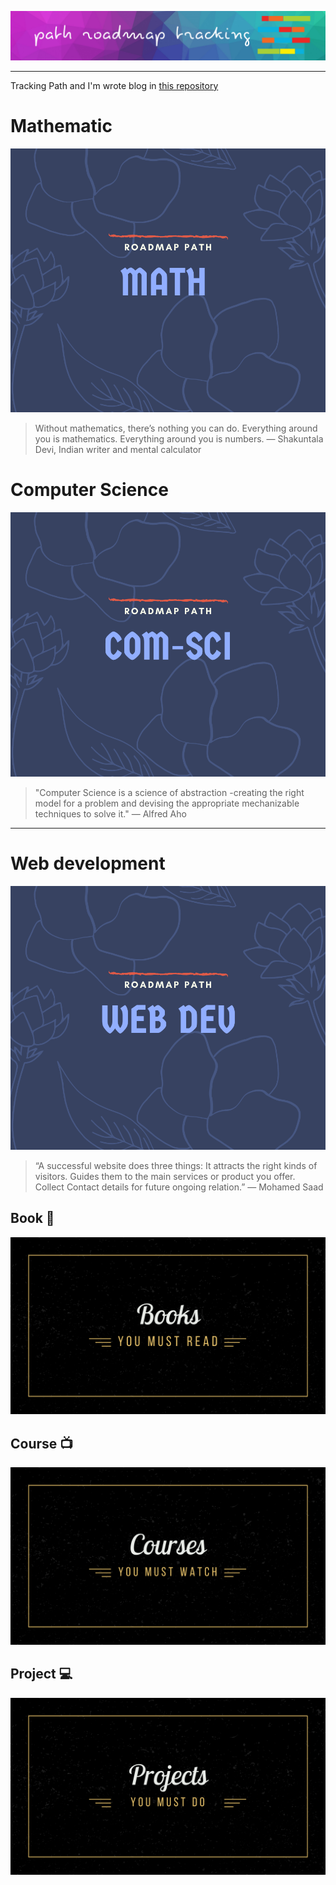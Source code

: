 ![path-roadmap-tracking](img/path-roadmap-tracking.png)

<hr>

Tracking Path and I'm wrote blog in [this repository](https://github.com/LUXIAZx/Blog-Data)

# Mathematic

[![math](img/math.png)](Path/math.md)


> Without mathematics, there’s nothing you can do. Everything around you is mathematics. Everything around you is numbers.
> — Shakuntala Devi, Indian writer and mental calculator

# Computer Science

[![cs-c](img/com-sci.png) ](Path/cs.md)


> "Computer Science is a science of abstraction -creating the right model for a problem and devising the appropriate mechanizable techniques to solve it."
> ― Alfred Aho

<hr>

# Web development

[![web](img/web-dev.png)](Path/web.md)

> “A successful website does three things: It attracts the right kinds of visitors. Guides them to the main services or product you offer. Collect Contact details for future ongoing relation.”
> ― Mohamed Saad



## Book :book:

[![book](img/extra/Books-cover.png)](extra/book.md)
## Course 📺

[![course](img/extra/course-cover.png)
](extra/course.md)

## Project 💻

[![project](img/extra/projects-cover.png)](extra/project.md)
